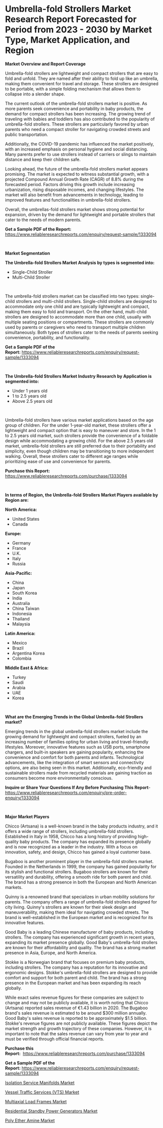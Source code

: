 <p><h1>Umbrella-fold Strollers Market Research Report Forecasted for Period from 2023 -  2030 by Market Type, Market Application, and Region</h1></p><p><strong>Market Overview and Report Coverage</strong></p>
<p><p>Umbrella-fold strollers are lightweight and compact strollers that are easy to fold and unfold. They are named after their ability to fold up like an umbrella, making them convenient for travel and storage. These strollers are designed to be portable, with a simple folding mechanism that allows them to collapse into a slender shape.</p><p>The current outlook of the umbrella-fold strollers market is positive. As more parents seek convenience and portability in baby products, the demand for compact strollers has been increasing. The growing trend of traveling with babies and toddlers has also contributed to the popularity of umbrella-fold strollers. These strollers are particularly favored by urban parents who need a compact stroller for navigating crowded streets and public transportation.</p><p>Additionally, the COVID-19 pandemic has influenced the market positively, with an increased emphasis on personal hygiene and social distancing. Many parents prefer to use strollers instead of carriers or slings to maintain distance and keep their children safe.</p><p>Looking ahead, the future of the umbrella-fold strollers market appears promising. The market is expected to witness substantial growth, with a projected Compound Annual Growth Rate (CAGR) of 8.8% during the forecasted period. Factors driving this growth include increasing urbanization, rising disposable incomes, and changing lifestyles. The market will also benefit from advancements in technology, leading to improved features and functionalities in umbrella-fold strollers.</p><p>Overall, the umbrellas-fold strollers market shows strong potential for expansion, driven by the demand for lightweight and portable strollers that cater to the needs of modern parents.</p></p>
<p><strong>Get a Sample PDF of the Report:</strong> <a href="https://www.reliableresearchreports.com/enquiry/request-sample/1333094">https://www.reliableresearchreports.com/enquiry/request-sample/1333094</a></p>
<p>&nbsp;</p>
<p><strong>Market Segmentation</strong></p>
<p><strong>The Umbrella-fold Strollers Market Analysis by types is segmented into:</strong></p>
<p><ul><li>Single-Child Stroller</li><li>Multi-Child Stroller</li></ul></p>
<p>&nbsp;</p>
<p><p>The umbrella-fold strollers market can be classified into two types: single-child strollers and multi-child strollers. Single-child strollers are designed to accommodate only one child and are typically lightweight and compact, making them easy to fold and transport. On the other hand, multi-child strollers are designed to accommodate more than one child, usually with multiple seating positions or compartments. These strollers are commonly used by parents or caregivers who need to transport multiple children simultaneously. Both types of strollers cater to the needs of parents seeking convenience, portability, and functionality.</p></p>
<p><strong>Get a Sample PDF of the Report:</strong>&nbsp;<a href="https://www.reliableresearchreports.com/enquiry/request-sample/1333094">https://www.reliableresearchreports.com/enquiry/request-sample/1333094</a></p>
<p>&nbsp;</p>
<p><strong>The Umbrella-fold Strollers Market Industry Research by Application is segmented into:</strong></p>
<p><ul><li>Under 1 years old</li><li>1 to 2.5 years old</li><li>Above 2.5 years old</li></ul></p>
<p>&nbsp;</p>
<p><p>Umbrella-fold strollers have various market applications based on the age group of children. For the under 1-year-old market, these strollers offer a lightweight and compact option that is easy to maneuver and store. In the 1 to 2.5 years old market, such strollers provide the convenience of a foldable design while accommodating a growing child. For the above 2.5 years old market, umbrella-fold strollers are still preferred due to their portability and simplicity, even though children may be transitioning to more independent walking. Overall, these strollers cater to different age ranges while prioritizing ease of use and convenience for parents.</p></p>
<p><strong>Purchase this Report:</strong>&nbsp; <a href="https://www.reliableresearchreports.com/purchase/1333094">https://www.reliableresearchreports.com/purchase/1333094</a></p>
<p>&nbsp;</p>
<p><strong>In terms of Region, the Umbrella-fold Strollers Market Players available by Region are:</strong></p>
<p>
    <p> <strong> North America: </strong>
        <ul>
            <li>United States</li>
            <li>Canada</li>
        </ul>
        </p> 
    <p> <strong> Europe: </strong>
        <ul>
            <li>Germany</li>
            <li>France</li>
            <li>U.K.</li>
            <li>Italy</li>
            <li>Russia</li>
        </ul>
        </p> 
    <p> <strong> Asia-Pacific: </strong>
        <ul>
            <li>China</li>
            <li>Japan</li>
            <li>South Korea</li>
            <li>India</li>
            <li>Australia</li>
            <li>China Taiwan</li>
            <li>Indonesia</li>
            <li>Thailand</li>
            <li>Malaysia</li>
        </ul>
        </p> 
    <p> <strong> Latin America: </strong>
        <ul>
            <li>Mexico</li>
            <li>Brazil</li>
            <li>Argentina Korea</li>
            <li>Colombia</li>
        </ul>
        </p> 
    <p> <strong> Middle East & Africa: </strong>
        <ul>
            <li>Turkey</li>
            <li>Saudi</li>
            <li>Arabia</li>
            <li>UAE</li>
            <li>Korea</li>
        </ul>
    </p>
    </p>
<p>&nbsp;</p>
<p><strong>What are the Emerging Trends in the Global Umbrella-fold Strollers market?</strong></p>
<p><p>Emerging trends in the global umbrella-fold strollers market include the growing demand for lightweight and compact strollers, fueled by an increasing number of families opting for urban living and travel-friendly lifestyles. Moreover, innovative features such as USB ports, smartphone chargers, and built-in speakers are gaining popularity, enhancing the convenience and comfort for both parents and infants. Technological advancements, like the integration of smart sensors and connectivity options, are also being seen in this market. Additionally, eco-friendly and sustainable strollers made from recycled materials are gaining traction as consumers become more environmentally conscious.</p></p>
<p><strong>Inquire or Share Your Questions If Any Before Purchasing This Report</strong>- <a href="https://www.reliableresearchreports.com/enquiry/pre-order-enquiry/1333094">https://www.reliableresearchreports.com/enquiry/pre-order-enquiry/1333094</a></p>
<p>&nbsp;</p>
<p><strong>Major Market Players</strong></p>
<p><p>Chicco (Artsana) is a well-known brand in the baby products industry, and it offers a wide range of strollers, including umbrella-fold strollers. Established in Italy in 1958, Chicco has a long history of providing high-quality baby products. The company has expanded its presence globally and is now recognized as a leader in the industry. With a focus on innovation, safety, and design, Chicco has gained a loyal customer base.</p><p>Bugaboo is another prominent player in the umbrella-fold strollers market. Founded in the Netherlands in 1999, the company has gained popularity for its stylish and functional strollers. Bugaboo strollers are known for their versatility and durability, offering a smooth ride for both parent and child. The brand has a strong presence in both the European and North American markets.</p><p>Quinny is a renowned brand that specializes in urban mobility solutions for parents. The company offers a range of umbrella-fold strollers designed for city living. Quinny's strollers are known for their sleek design and maneuverability, making them ideal for navigating crowded streets. The brand is well-established in the European market and is recognized for its innovative features.</p><p>Good Baby is a leading Chinese manufacturer of baby products, including strollers. The company has experienced significant growth in recent years, expanding its market presence globally. Good Baby's umbrella-fold strollers are known for their affordability and quality. The brand has a strong market presence in Asia, Europe, and North America.</p><p>Stokke is a Norwegian brand that focuses on premium baby products, including strollers. The company has a reputation for its innovative and ergonomic designs. Stokke's umbrella-fold strollers are designed to provide comfort and support for both parent and child. The brand has a strong presence in the European market and has been expanding its reach globally.</p><p>While exact sales revenue figures for these companies are subject to change and may not be publicly available, it is worth noting that Chicco (Artsana) reported sales revenue of €1.43 billion in 2020. The Bugaboo brand's sales revenue is estimated to be around $300 million annually. Good Baby's sales revenue is reported to be approximately $1.5 billion. Stokke's revenue figures are not publicly available. These figures depict the market strength and growth trajectory of these companies. However, it is important to note that the sales revenue can vary from year to year and must be verified through official financial reports.</p></p>
<p><strong>Purchase this Report:</strong>&nbsp;&nbsp;<a href="https://www.reliableresearchreports.com/purchase/1333094">https://www.reliableresearchreports.com/purchase/1333094</a></p>
<p></p>
<p><strong>Get a Sample PDF of the Report:</strong>&nbsp;<a href="https://www.reliableresearchreports.com/enquiry/request-sample/1333094">https://www.reliableresearchreports.com/enquiry/request-sample/1333094</a></p>
<p><p><a href="https://www.linkedin.com/pulse/isolation-service-manifolds-market-research-report/">Isolation Service Manifolds Market</a></p><p><a href="https://medium.com/@geoanderson1978/vessel-traffic-services-vts-market-insight-market-trends-growth-forecasted-from-2023-to-2030-6501d4a17ffa">Vessel Traffic Services (VTS) Market</a></p><p><a href="https://www.linkedin.com/pulse/multiaxial-load-frames-market-share-amp-new-trends/">Multiaxial Load Frames Market</a></p><p><a href="https://www.linkedin.com/pulse/decoding-residential-standby-power-generators-market-deep-2e0bc/">Residential Standby Power Generators Market</a></p><p><a href="https://medium.com/@lottiejerde6456/poly-ether-amine-market-size-growth-forecast-2023-2030-69d096d13de2">Poly Ether Amine Market</a></p></p>